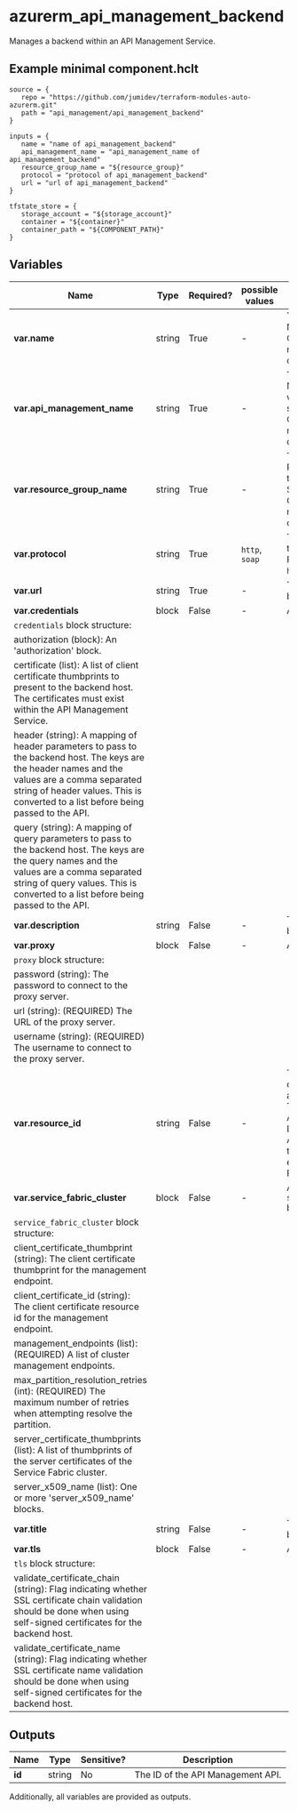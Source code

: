 # azurerm_api_management_backend

Manages a backend within an API Management Service.

## Example minimal component.hclt

```hcl
source = {
   repo = "https://github.com/jumidev/terraform-modules-auto-azurerm.git" 
   path = "api_management/api_management_backend" 
}

inputs = {
   name = "name of api_management_backend" 
   api_management_name = "api_management_name of api_management_backend" 
   resource_group_name = "${resource_group}" 
   protocol = "protocol of api_management_backend" 
   url = "url of api_management_backend" 
}

tfstate_store = {
   storage_account = "${storage_account}" 
   container = "${container}" 
   container_path = "${COMPONENT_PATH}" 
}

```

## Variables

| Name | Type | Required? |  possible values |  Description |
| ---- | ---- | --------- |  ----------- | ----------- |
| **var.name** | string | True | -  |  The name of the API Management backend. Changing this forces a new resource to be created. | 
| **var.api_management_name** | string | True | -  |  The Name of the API Management Service where this backend should be created. Changing this forces a new resource to be created. | 
| **var.resource_group_name** | string | True | -  |  The Name of the Resource Group where the API Management Service exists. Changing this forces a new resource to be created. | 
| **var.protocol** | string | True | `http`, `soap`  |  The protocol used by the backend host. Possible values are `http` or `soap`. | 
| **var.url** | string | True | -  |  The URL of the backend host. | 
| **var.credentials** | block | False | -  |  A `credentials` block. | 
| `credentials` block structure: || 
|   authorization (block): An 'authorization' block. ||
|   certificate (list): A list of client certificate thumbprints to present to the backend host. The certificates must exist within the API Management Service. ||
|   header (string): A mapping of header parameters to pass to the backend host. The keys are the header names and the values are a comma separated string of header values. This is converted to a list before being passed to the API. ||
|   query (string): A mapping of query parameters to pass to the backend host. The keys are the query names and the values are a comma separated string of query values. This is converted to a list before being passed to the API. ||
| **var.description** | string | False | -  |  The description of the backend. | 
| **var.proxy** | block | False | -  |  A `proxy` block. | 
| `proxy` block structure: || 
|   password (string): The password to connect to the proxy server. ||
|   url (string): (REQUIRED) The URL of the proxy server. ||
|   username (string): (REQUIRED) The username to connect to the proxy server. ||
| **var.resource_id** | string | False | -  |  The management URI of the backend host in an external system. This URI can be the ARM Resource ID of Logic Apps, Function Apps or API Apps, or the management endpoint of a Service Fabric cluster. | 
| **var.service_fabric_cluster** | block | False | -  |  A `service_fabric_cluster` block. | 
| `service_fabric_cluster` block structure: || 
|   client_certificate_thumbprint (string): The client certificate thumbprint for the management endpoint. ||
|   client_certificate_id (string): The client certificate resource id for the management endpoint. ||
|   management_endpoints (list): (REQUIRED) A list of cluster management endpoints. ||
|   max_partition_resolution_retries (int): (REQUIRED) The maximum number of retries when attempting resolve the partition. ||
|   server_certificate_thumbprints (list): A list of thumbprints of the server certificates of the Service Fabric cluster. ||
|   server_x509_name (list): One or more 'server_x509_name' blocks. ||
| **var.title** | string | False | -  |  The title of the backend. | 
| **var.tls** | block | False | -  |  A `tls` block. | 
| `tls` block structure: || 
|   validate_certificate_chain (string): Flag indicating whether SSL certificate chain validation should be done when using self-signed certificates for the backend host. ||
|   validate_certificate_name (string): Flag indicating whether SSL certificate name validation should be done when using self-signed certificates for the backend host. ||



## Outputs

| Name | Type | Sensitive? | Description |
| ---- | ---- | --------- | --------- |
| **id** | string | No  | The ID of the API Management API. | 

Additionally, all variables are provided as outputs.

